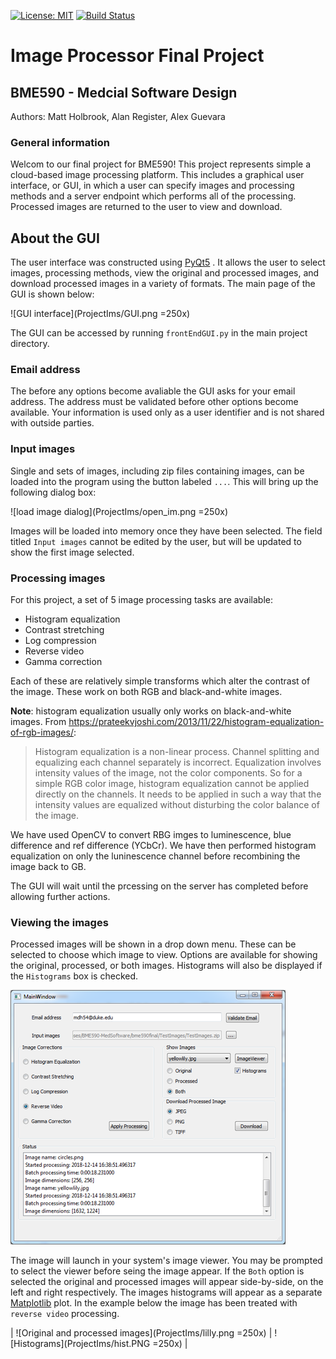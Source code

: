 [![License: MIT](https://img.shields.io/badge/License-MIT-yellow.svg)](https://opensource.org/licenses/MIT)
[![Build Status](https://travis-ci.com/mdholbrook/bme590final.svg?branch=master)](https://travis-ci.com/mdholbrook/bme590final)

# Image Processor Final Project
## BME590 - Medcial Software Design
Authors: Matt Holbrook, Alan Register, Alex Guevara

### General information
Welcom to our final project for BME590! This project represents simple a 
cloud-based image processing platform. This 
includes a graphical user interface, or GUI, in which a user can specify 
images and processing methods and a server endpoint which performs all of the 
processing. Processed images are returned to the user to view and download.

## About the GUI
The user interface was constructed using [PyQt5](https://www.riverbankcomputing.com/software/pyqt/intro)
. It allows the user to select images, processing methods, view the original 
and processed images, and download processed images in a variety of 
formats. The main page of the GUI is shown below:

![GUI interface](ProjectIms/GUI.png =250x)

The GUI can be accessed by running `frontEndGUI.py` in the main project 
directory.

### Email address
The before any options become avaliable the GUI asks for your email address. 
The address must be validated before other options become available. Your 
information is used only as a user identifier and is not shared with outside 
parties.

### Input images
Single and sets of images, including zip files containing images, can be 
loaded into the program using the button labeled `...`. This will bring up 
the following dialog box:

![load image dialog](ProjectIms/open_im.png =250x)

Images will be loaded into memory once they have been selected. The field 
titled `Input images` cannot be edited by the user, but will be updated to show 
the first image selected.

### Processing images
For this project, a set of 5 image processing tasks are available:
* Histogram equalization
* Contrast stretching
* Log compression
* Reverse video
* Gamma correction

Each of these are relatively simple transforms which alter the contrast of 
the image. These work on both RGB and black-and-white images.

__Note__: histogram equalization usually only works on black-and-white 
images. From https://prateekvjoshi.com/2013/11/22/histogram-equalization-of-rgb-images/:

>Histogram equalization is a non-linear process. Channel splitting and equalizing each channel separately is incorrect. Equalization involves intensity values of the image, not the color components. So for a simple RGB color image, histogram equalization cannot be applied directly on the channels. It needs to be applied in such a way that the intensity values are equalized without disturbing the color balance of the image.

We have used OpenCV to convert RBG imges to luminescence, blue difference and
 ref difference (YCbCr). We have then performed histogram equalization on 
 only the luninescence channel before recombining the image back to GB.
 
 The GUI will wait until the prcessing on the server has completed before 
 allowing further actions.
 
 ### Viewing the images
 Processed images will be shown in a drop down menu. These can be selected to
  choose which image to view. Options are available for showing the original,
   processed, or both images. Histograms will also be displayed if the 
   `Histograms` box is checked.

![GUI after processing](ProjectIms/gui_ims.png)

The image will launch in your system's image viewer. You may be prompted to 
select the viewer before seing the image appear. If the `Both` option is 
selected the original and processed images will appear side-by-side, on the 
left and right respectively. The images histograms will appear as a separate 
[Matplotlib](https://matplotlib.org/) plot. In the example below the image 
has been treated with `reverse video` processing.

| ![Original and processed images](ProjectIms/lilly.png =250x) | ![Histograms](ProjectIms/hist.PNG =250x) |

